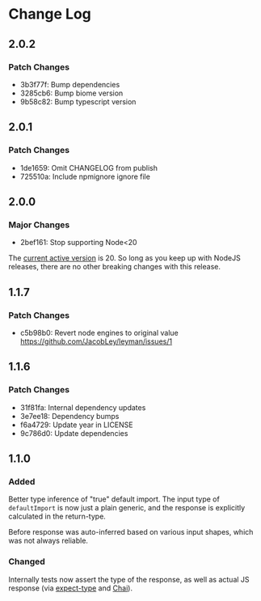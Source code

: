 # Change Log

## 2.0.2

### Patch Changes

- 3b3f77f: Bump dependencies
- 3285cb6: Bump biome version
- 9b58c82: Bump typescript version

## 2.0.1

### Patch Changes

- 1de1659: Omit CHANGELOG from publish
- 725510a: Include npmignore ignore file

## 2.0.0

### Major Changes

- 2bef161: Stop supporting Node<20

The [current active version](https://nodejs.org/en/about/previous-releases#release-schedule) is 20.
So long as you keep up with NodeJS releases, there are no other breaking changes with this release.

## 1.1.7

### Patch Changes

- c5b98b0: Revert node engines to original value
  https://github.com/JacobLey/leyman/issues/1

## 1.1.6

### Patch Changes

- 31f81fa: Internal dependency updates
- 3e7ee18: Dependency bumps
- f6a4729: Update year in LICENSE
- 9c786d0: Update dependencies

## 1.1.0

### Added

Better type inference of "true" default import. The input type of `defaultImport` is now just a plain generic, and the response is explicitly calculated in the return-type.

Before response was auto-inferred based on various input shapes, which was not always reliable.

### Changed

Internally tests now assert the type of the response, as well as actual JS response (via [expect-type](https://www.npmjs.com/package/expect-type) and [Chai](https://www.npmjs.com/package/chai)).
